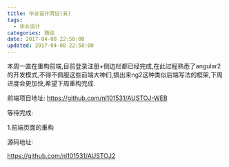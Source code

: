 ```yaml
---
title: 毕业设计周记(五)
tags:
  - 毕业设计
categories: 随谈
date: 2017-04-08 22:50:00
updated: 2017-04-08 22:50:00
---
```


本周一直在重构前端,目前登录注册+侧边栏都已经完成,在此过程熟悉了angular2的开发模式,不得不佩服这些前端大神们,搞出来ng2这种类似后端写法的框架,下周进度会更加快,希望下周重构完成.

前端项目地址: https://github.com/nl101531/AUSTOJ-WEB


等待完成:

1.前端页面的重构

源码地址:

https://github.com/nl101531/AUSTOJ2
